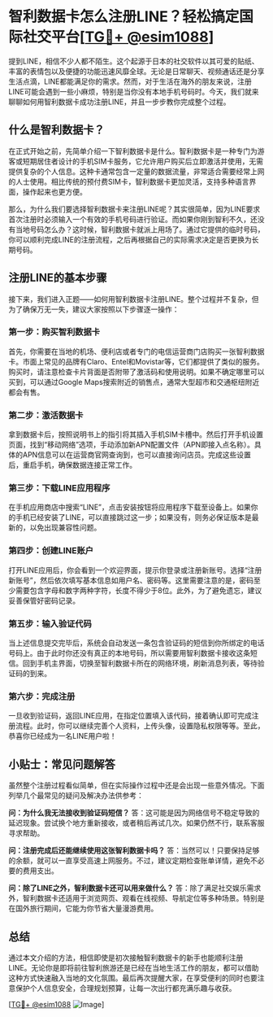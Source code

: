 # 智利数据卡怎么注册LINE？轻松搞定国际社交平台[[TG💪+ @esim1088](https://t.me/s/esim1088)]

提到LINE，相信不少人都不陌生。这个起源于日本的社交软件以其可爱的贴纸、丰富的表情包以及便捷的功能迅速风靡全球。无论是日常聊天、视频通话还是分享生活点滴，LINE都能满足你的需求。然而，对于生活在海外的朋友来说，注册LINE可能会遇到一些小麻烦，特别是当你没有本地手机号码时。今天，我们就来聊聊如何用智利数据卡成功注册LINE，并且一步步教你完成整个过程。

## 什么是智利数据卡？

在正式开始之前，先简单介绍一下智利数据卡是什么。智利数据卡是一种专门为游客或短期居住者设计的手机SIM卡服务，它允许用户购买后立即激活并使用，无需提供复杂的个人信息。这种卡通常包含一定量的数据流量，非常适合需要经常上网的人士使用。相比传统的预付费SIM卡，智利数据卡更加灵活，支持多种语言界面，操作起来也更方便。

那么，为什么我们要选择智利数据卡来注册LINE呢？其实很简单，因为LINE要求首次注册时必须输入一个有效的手机号码进行验证。而如果你刚到智利不久，还没有当地号码怎么办？这时候，智利数据卡就派上用场了。通过它提供的临时号码，你可以顺利完成LINE的注册流程，之后再根据自己的实际需求决定是否更换为长期号码。

## 注册LINE的基本步骤

接下来，我们进入正题——如何用智利数据卡注册LINE。整个过程并不复杂，但为了确保万无一失，建议大家按照以下步骤逐一操作：

### 第一步：购买智利数据卡

首先，你需要在当地的机场、便利店或者专门的电信运营商门店购买一张智利数据卡。市面上常见的品牌有Claro、Entel和Movistar等，它们都提供了类似的服务。购买时，请注意检查卡片背面是否附带了激活码和使用说明。如果不确定哪里可以买到，可以通过Google Maps搜索附近的销售点，通常大型超市和交通枢纽附近都会有售。

### 第二步：激活数据卡

拿到数据卡后，按照说明书上的指引将其插入手机SIM卡槽中。然后打开手机设置页面，找到“移动网络”选项，手动添加新APN配置文件（APN即接入点名称）。具体的APN信息可以在运营商官网查询到，也可以直接询问店员。完成这些设置后，重启手机，确保数据连接正常工作。

### 第三步：下载LINE应用程序

在手机应用商店中搜索“LINE”，点击安装按钮将应用程序下载至设备上。如果你的手机已经安装了LINE，可以直接跳过这一步；如果没有，则务必保证版本是最新的，以免出现兼容性问题。

### 第四步：创建LINE账户

打开LINE应用后，你会看到一个欢迎界面，提示你登录或注册新账号。选择“注册新账号”，然后依次填写基本信息如用户名、密码等。这里需要注意的是，密码至少需要包含字母和数字两种字符，长度不得少于8位。此外，为了避免遗忘，建议妥善保管好密码记录。

### 第五步：输入验证代码

当上述信息提交完毕后，系统会自动发送一条包含验证码的短信到你所绑定的电话号码上。由于此时你还没有真正的本地号码，所以需要用智利数据卡接收这条短信。回到手机主界面，切换至智利数据卡所在的网络环境，刷新消息列表，等待验证码的到来。

### 第六步：完成注册

一旦收到验证码，返回LINE应用，在指定位置填入该代码，接着确认即可完成注册流程。此时，你可以继续完善个人资料，上传头像，设置隐私权限等等。至此，恭喜你已经成为一名LINE用户啦！

## 小贴士：常见问题解答

虽然整个注册过程看似简单，但在实际操作过程中还是会出现一些意外情况。下面列举几个最常见的疑问及解决办法供参考：

**问：为什么我无法接收到验证码短信？**
答：这可能是因为网络信号不稳定导致的延迟现象。尝试换个地方重新接收，或者稍后再试几次。如果仍然不行，联系客服寻求帮助。

**问：注册完成后还能继续使用这张智利数据卡吗？**
答：当然可以！只要保持足够的余额，就可以一直享受高速上网服务。不过，建议定期检查账单详情，避免不必要的费用支出。

**问：除了LINE之外，智利数据卡还可以用来做什么？**
答：除了满足社交娱乐需求外，智利数据卡还适用于浏览网页、观看在线视频、导航定位等多种场景。特别是在国外旅行期间，它能为你节省大量漫游费用。

## 总结

通过本文介绍的方法，相信即使是初次接触智利数据卡的新手也能顺利注册LINE。无论你是即将前往智利旅游还是已经在当地生活工作的朋友，都可以借助这种方式快速融入当地的文化氛围。最后再次提醒大家，在享受便利的同时也要注意保护个人信息安全，合理规划预算，让每一次出行都充满乐趣与收获。

[[TG💪+ @esim1088](https://t.me/s/esim1088) ![Image](https://i.postimg.cc/4NQfJmqS/Snipaste-2025-05-13-00-14-12.png)]